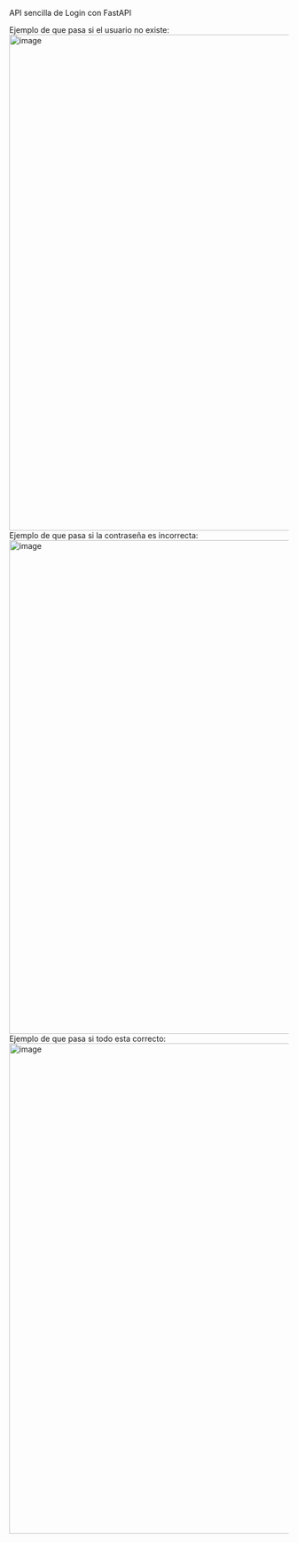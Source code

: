 API sencilla de Login con FastAPI

Ejemplo de que pasa si el usuario no existe:
<img width="821" height="895" alt="image" src="https://github.com/user-attachments/assets/9341f582-3374-49d9-867c-bf1983dd5c7e" />
Ejemplo de que pasa si la contraseña es incorrecta:
<img width="971" height="891" alt="image" src="https://github.com/user-attachments/assets/0b98a41f-998d-441c-854f-fc84e164bf1a" />
Ejemplo de que pasa si todo esta correcto:
<img width="877" height="885" alt="image" src="https://github.com/user-attachments/assets/9d1f73d4-26a4-4341-a0e4-694654fa53d9" />
